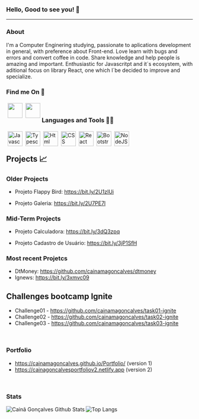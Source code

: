 ### Hello, Good to see you! 👋

---

### About

<p> I'm a Computer Enginering studying, passionate to aplications development in general, with preference about Front-end. Love learn with bugs and errors and convert coffee in code. Share knowledge and help people is amazing and important. Enthusiastic for Javascritpt and it´s ecosystem, with aditional focus on library React, one which I´be decided to improve and specialize. </p>


### Find me On 📲

<p align="left"> 
<a href="https://www.linkedin.com/in/cainã-gonçalves-42128614b/" target="blank"><img align="left"  height="40" style="vertical-align:top; margin:4px" src="https://cdn.jsdelivr.net/npm/simple-icons@3.4.0/icons/linkedin.svg" /></a>
<a href="mailto:moaraadrean@gmail.com" target="blank" ><img align="left" height="40" style="vertical-align:top; margin:4px" src="https://www.ocirurgiaovascular.com.br/backend/wp-content/uploads/2016/04/email-icone-png.png"></a>
</p>

<br />

### Languages and Tools 🔨🔧

<p align="center"> 

  <a href="https://devdocs.io/javascript/" target="blank"> <img align="left" alt="Javascript"     src="https://upload.wikimedia.org/wikipedia/commons/thumb/9/99/Unofficial_JavaScript_logo_2.svg/480px-Unofficial_JavaScript_logo_2.svg.png" height="40" style="vertical-align:top; margin:4px"> </a>

  <a href="https://www.typescriptlang.org/docs/" target="blank"> <img align="left" alt="Typescript" src="https://files.passeidireto.com/0b37cd1c-d325-4981-a7de-b7c2a655afaa/0b37cd1c-d325-4981-a7de-b7c2a655afaa.png" height="40" style="vertical-align:top; margin:4px"> </a>

  <a href="https://developer.mozilla.org/pt-BR/docs/Web/HTML" target="blank"> <img align="left" alt="Html" src="https://cdn.pixabay.com/photo/2017/08/05/11/16/logo-2582748_1280.png" height="40" style="vertical-align:top; margin:4px"> </a>

  <a href="https://developer.mozilla.org/pt-BR/docs/Web/CSS" target="blank"> <img align="left" alt="CSS" src="https://cdn.pixabay.com/photo/2017/08/05/11/16/logo-2582747_1280.png" height="40" style="vertical-align:top; margin:4px"> </a>

  <a href="https://pt-br.reactjs.org" target="blank"> <img align="left" alt="React" src="https://appmasters.io/static/react-47ce6e77f039020ee2e76a10c1e988e9.png" height="40" style="vertical-align:top; margin:4px"> </a>

  <a href="https://getbootstrap.com" target="blank"> <img align="left" alt="Bootstrap" src="https://img.icons8.com/color/452/bootstrap.png" height="40" style="vertical-align:top; margin:4px"  > </a>

  <a href="https://nodejs.org/en/" target="blank"> <img align="left" alt="NodeJS" src="https://cdn3.iconfinder.com/data/icons/popular-services-brands/512/node-512.png" height="40"      style="vertical-align:top; margin:4px"> </a>
    
</p>

<br />
<br />

## Projects 📈

  ### Older Projects
  - Projeto Flappy Bird: https://bit.ly/2U1zIUi
  
  - Projeto Galeria: https://bit.ly/2U7PE7l
  
  
  ### Mid-Term Projects
  - Projeto Calculadora: https://bit.ly/3dQ3zpq

  - Projeto Cadastro de Usuário: https://bit.ly/3jP1SfH
  
  ### Most recent Projetcs
  
  - DtMoney: https://github.com/cainamagoncalves/dtmoney
  - Ignews: https://bit.ly/3xmvc09

 ## Challenges bootcamp Ignite 
   
  - Challenge01 - https://github.com/cainamagoncalves/task01-ignite
  - Challenge02 - https://github.com/cainamagoncalves/task02-ignite
  - Challenge03 - https://github.com/cainamagoncalves/task03-ignite
  
<br />

### Portfolio
  
  - https://cainamagoncalves.github.io/Portfolio/ (version 1)
  - https://cainagoncalvesportfoliov2.netlify.app (version 2)

<br />

### Stats

<img align="left" alt="Cainã Gonçalves Github Stats" src="https://github-readme-stats.vercel.app/api?username=cainamagoncalves&show_icons=true&hide_border=true&yheme=tokyonight" />
<img align="left" alt="Top Langs" src="https://github-readme-stats.vercel.app/api/top-langs/?username=cainamagoncalves&theme=tokyonight" />

<br />
<br />
